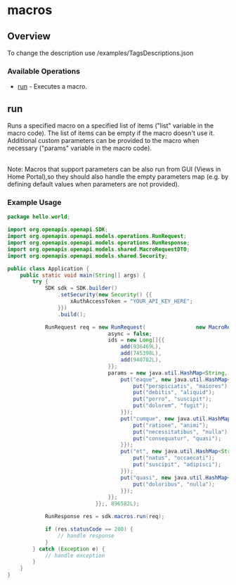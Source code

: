 # macros

## Overview

To change the description use /examples/TagsDescriptions.json

### Available Operations

* [run](#run) - Executes a macro.

## run

Runs a specified macro on a specified list of items ("list" variable in the macro code). The list of items can be empty if the macro doesn't use it. Additional custom parameters can be provided to the macro when necessary ("params" variable in the macro code).

 <BR>Note: Macros that support parameters can be also run from GUI (Views in Home Portal),so they should also handle the empty parameters map (e.g. by defining default values when parameters are not provided).

### Example Usage

```java
package hello.world;

import org.openapis.openapi.SDK;
import org.openapis.openapi.models.operations.RunRequest;
import org.openapis.openapi.models.operations.RunResponse;
import org.openapis.openapi.models.shared.MacroRequestDTO;
import org.openapis.openapi.models.shared.Security;

public class Application {
    public static void main(String[] args) {
        try {
            SDK sdk = SDK.builder()
                .setSecurity(new Security() {{
                    xAuthAccessToken = "YOUR_API_KEY_HERE";
                }})
                .build();

            RunRequest req = new RunRequest(                new MacroRequestDTO() {{
                                async = false;
                                ids = new Long[]{{
                                    add(936469L),
                                    add(745398L),
                                    add(940782L),
                                }};
                                params = new java.util.HashMap<String, java.util.HashMap<String, Object>>() {{
                                    put("eaque", new java.util.HashMap<String, Object>() {{
                                        put("perspiciatis", "maiores");
                                        put("debitis", "aliquid");
                                        put("porro", "suscipit");
                                        put("dolorem", "fugit");
                                    }});
                                    put("cumque", new java.util.HashMap<String, Object>() {{
                                        put("ratione", "animi");
                                        put("necessitatibus", "nulla");
                                        put("consequatur", "quasi");
                                    }});
                                    put("et", new java.util.HashMap<String, Object>() {{
                                        put("natus", "occaecati");
                                        put("suscipit", "adipisci");
                                    }});
                                    put("quasi", new java.util.HashMap<String, Object>() {{
                                        put("doloribus", "nulla");
                                    }});
                                }};
                            }};, 896582L);            

            RunResponse res = sdk.macros.run(req);

            if (res.statusCode == 200) {
                // handle response
            }
        } catch (Exception e) {
            // handle exception
        }
    }
}
```
